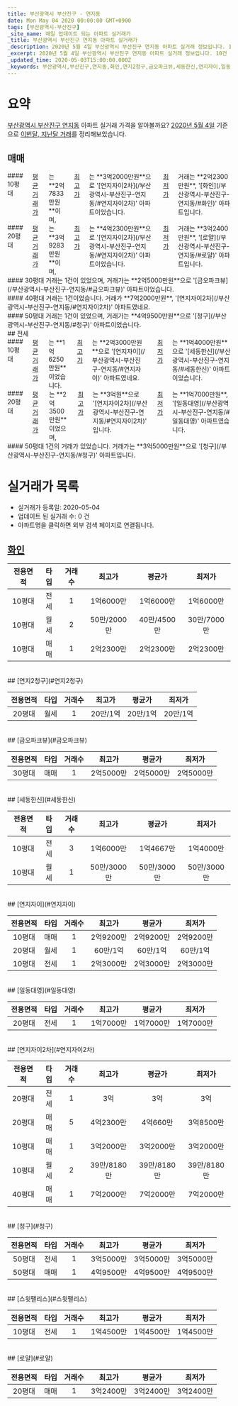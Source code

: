 ```yaml
---
title: 부산광역시 부산진구 - 연지동
date: Mon May 04 2020 00:00:00 GMT+0900
tags: [부산광역시-부산진구]
_site_name: 매일 업데이트 되는 아파트 실거래가
_title: 부산광역시 부산진구 연지동 아파트 실거래가
_description: 2020년 5월 4일 부산광역시 부산진구 연지동 아파트 실거래 정보입니다. 10건 아파트 정보가 있습니다.
_excerpt: 2020년 5월 4일 부산광역시 부산진구 연지동 아파트 실거래 정보입니다. 10건 아파트 정보가 있습니다.
_updated_time: 2020-05-03T15:00:00.000Z
_keywords: 부산광역시,부산진구,연지동,화인,연지2청구,금오파크뷰,세동한신,연지자이,일동대영,연지자이2차,청구,스윗팰리스,로얄
---
```





# 요약
<ins>부산광역시 부산진구 연지동</ins> 아파트 실거래 가격을 알아볼까요? <ins>2020년 5월 4일</ins> 기준으로 <ins>이번달, 지난달 거래</ins>를 정리해보았습니다.

## 매매
<div class="container">
<div class="six columns" markdown="1">
#### 10평대
<ins>평균 거래가</ins>는 **2억7833만원**이며, <ins>최고가</ins>는 **3억2000만원**으로 '[연지자이2차](/부산광역시-부산진구-연지동/#연지자이2차)' 아파트이었습니다. <ins>최저가</ins> 거래는 **2억2300만원**, '[화인](/부산광역시-부산진구-연지동/#화인)' 아파트입니다.
</div>
<div class="six columns" markdown="1">
#### 20평대
<ins>평균 거래가</ins>는 **3억9283만원**이며, <ins>최고가</ins>는 **4억2300만원**으로 '[연지자이2차](/부산광역시-부산진구-연지동/#연지자이2차)' 아파트이었습니다. <ins>최저가</ins> 거래는 **3억2400만원**, '[로얄](/부산광역시-부산진구-연지동/#로얄)' 아파트입니다.
</div>
</div>
<div class="container">
<div class="six columns" markdown="1">
#### 30평대
거래는 1건이 있었으며, 거래가는 **2억5000만원**으로 '[금오파크뷰](/부산광역시-부산진구-연지동/#금오파크뷰)' 아파트이었습니다.
</div>
<div class="six columns" markdown="1">
#### 40평대
거래는 1건이었습니다. 거래가 **7억2000만원**, '[연지자이2차](/부산광역시-부산진구-연지동/#연지자이2차)' 아파트였네요.
</div>
</div>
<div class="container">
<div class="twelve columns" markdown="1">
#### 50평대
거래는 1건이 있었으며, 거래가는 **4억9500만원**으로 '[청구](/부산광역시-부산진구-연지동/#청구)' 아파트이었습니다.
</div>
</div>
## 전세
<div class="container">
<div class="six columns" markdown="1">
#### 10평대
<ins>평균 거래가</ins>는 **1억6250만원**이었습니다. <ins>최고가</ins>는 **2억3000만원**으로 '[연지자이](/부산광역시-부산진구-연지동/#연지자이)' 아파트였네요. <ins>최저가</ins>는 **1억4000만원**으로 '[세동한신](/부산광역시-부산진구-연지동/#세동한신)' 아파트이었습니다.
</div>
<div class="six columns" markdown="1">
#### 20평대
<ins>평균 거래가</ins>는 **2억3500만원**이었으며, <ins>최고가</ins>는 **3억원**으로 '[연지자이2차](/부산광역시-부산진구-연지동/#연지자이2차)' 입니다. <ins>최저가</ins>는 **1억7000만원**, '[일동대영](/부산광역시-부산진구-연지동/#일동대영)' 아파트였습니다.
</div>
</div>
<div class="container">
<div class="twelve columns" markdown="1">
#### 50평대
1건의 거래가 있었습니다. 거래가는 **3억5000만원**으로 '[청구](/부산광역시-부산진구-연지동/#청구)' 아파트입니다.
</div>
</div>



# 실거래가 목록
- 실거래가 등록일: 2020-05-04
- 업데이트 된 실거래 수: 0 건
- 아파트명을 클릭하면 외부 검색 페이지로 연결됩니다.

## [화인](#화인)

|전용면적|타입|거래수|최고가|평균가|최저가|
|:---:|:---:|:---:|:---:|:---:|:---:|
|10평대|<span class="deal-type-2">전세</span>|1|1억6000만|1억6000만|1억6000만|
|10평대|<span class="deal-type-3">월세</span>|2|50만/2000만|40만/4500만|30만/7000만|
|10평대|<span class="deal-type-1">매매</span>|1|2억2300만|2억2300만|2억2300만|

<br/>
## [연지2청구](#연지2청구)

|전용면적|타입|거래수|최고가|평균가|최저가|
|:---:|:---:|:---:|:---:|:---:|:---:|
|20평대|<span class="deal-type-3">월세</span>|1|20만/1억|20만/1억|20만/1억|

<br/>
## [금오파크뷰](#금오파크뷰)

|전용면적|타입|거래수|최고가|평균가|최저가|
|:---:|:---:|:---:|:---:|:---:|:---:|
|30평대|<span class="deal-type-1">매매</span>|1|2억5000만|2억5000만|2억5000만|

<br/>
## [세동한신](#세동한신)

|전용면적|타입|거래수|최고가|평균가|최저가|
|:---:|:---:|:---:|:---:|:---:|:---:|
|10평대|<span class="deal-type-2">전세</span>|3|1억6000만|1억4667만|1억4000만|
|10평대|<span class="deal-type-3">월세</span>|1|50만/3000만|50만/3000만|50만/3000만|

<br/>
## [연지자이](#연지자이)

|전용면적|타입|거래수|최고가|평균가|최저가|
|:---:|:---:|:---:|:---:|:---:|:---:|
|10평대|<span class="deal-type-1">매매</span>|1|2억9200만|2억9200만|2억9200만|
|20평대|<span class="deal-type-3">월세</span>|1|60만/1억|60만/1억|60만/1억|
|10평대|<span class="deal-type-2">전세</span>|1|2억3000만|2억3000만|2억3000만|

<br/>
## [일동대영](#일동대영)

|전용면적|타입|거래수|최고가|평균가|최저가|
|:---:|:---:|:---:|:---:|:---:|:---:|
|20평대|<span class="deal-type-2">전세</span>|1|1억7000만|1억7000만|1억7000만|

<br/>
## [연지자이2차](#연지자이2차)

|전용면적|타입|거래수|최고가|평균가|최저가|
|:---:|:---:|:---:|:---:|:---:|:---:|
|20평대|<span class="deal-type-2">전세</span>|1|3억|3억|3억|
|20평대|<span class="deal-type-1">매매</span>|5|4억2300만|4억660만|3억8500만|
|10평대|<span class="deal-type-1">매매</span>|1|3억2000만|3억2000만|3억2000만|
|10평대|<span class="deal-type-3">월세</span>|2|39만/8180만|39만/8180만|39만/8180만|
|40평대|<span class="deal-type-1">매매</span>|1|7억2000만|7억2000만|7억2000만|

<br/>
## [청구](#청구)

|전용면적|타입|거래수|최고가|평균가|최저가|
|:---:|:---:|:---:|:---:|:---:|:---:|
|50평대|<span class="deal-type-2">전세</span>|1|3억5000만|3억5000만|3억5000만|
|50평대|<span class="deal-type-1">매매</span>|1|4억9500만|4억9500만|4억9500만|

<br/>
## [스윗팰리스](#스윗팰리스)

|전용면적|타입|거래수|최고가|평균가|최저가|
|:---:|:---:|:---:|:---:|:---:|:---:|
|10평대|<span class="deal-type-2">전세</span>|1|1억4500만|1억4500만|1억4500만|

<br/>
## [로얄](#로얄)

|전용면적|타입|거래수|최고가|평균가|최저가|
|:---:|:---:|:---:|:---:|:---:|:---:|
|20평대|<span class="deal-type-1">매매</span>|1|3억2400만|3억2400만|3억2400만|

<br/>




